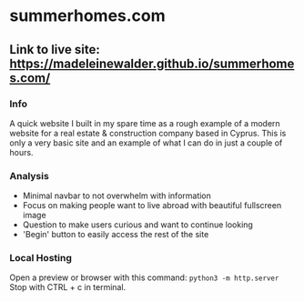 # summerhomes.com

## Link to live site: https://madeleinewalder.github.io/summerhomes.com/

### Info

A quick website I built in my spare time as a rough example of a modern website for a real estate & construction company based in Cyprus.
This is only a very basic site and an example of what I can do in just a couple of hours.

### Analysis

- Minimal navbar to not overwhelm with information
- Focus on making people want to live abroad with beautiful fullscreen image
- Question to make users curious and want to continue looking
- 'Begin' button to easily access the rest of the site


### Local Hosting

Open a preview or browser with this command: ```python3 -m http.server```
Stop with CTRL + c in terminal.
